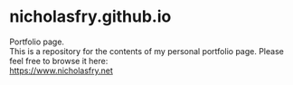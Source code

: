 # nicholasfry.github.io
Portfolio page.<br>
This is a repository for the contents of my personal portfolio page. Please feel free to browse it here:<br>https://www.nicholasfry.net

